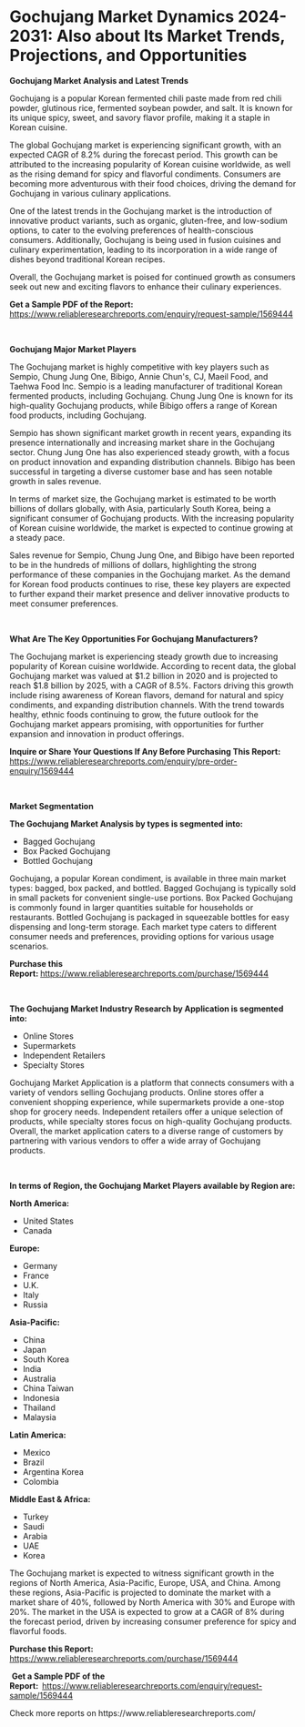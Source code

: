 <p><h1>Gochujang Market Dynamics 2024-2031: Also about Its Market Trends, Projections, and Opportunities</h1></p><p><strong>Gochujang Market Analysis and Latest Trends</strong></p>
<p><p>Gochujang is a popular Korean fermented chili paste made from red chili powder, glutinous rice, fermented soybean powder, and salt. It is known for its unique spicy, sweet, and savory flavor profile, making it a staple in Korean cuisine.</p><p>The global Gochujang market is experiencing significant growth, with an expected CAGR of 8.2% during the forecast period. This growth can be attributed to the increasing popularity of Korean cuisine worldwide, as well as the rising demand for spicy and flavorful condiments. Consumers are becoming more adventurous with their food choices, driving the demand for Gochujang in various culinary applications.</p><p>One of the latest trends in the Gochujang market is the introduction of innovative product variants, such as organic, gluten-free, and low-sodium options, to cater to the evolving preferences of health-conscious consumers. Additionally, Gochujang is being used in fusion cuisines and culinary experimentation, leading to its incorporation in a wide range of dishes beyond traditional Korean recipes.</p><p>Overall, the Gochujang market is poised for continued growth as consumers seek out new and exciting flavors to enhance their culinary experiences.</p></p>
<p><strong>Get a Sample PDF of the Report:&nbsp;</strong> <a href="https://www.reliableresearchreports.com/enquiry/request-sample/1569444">https://www.reliableresearchreports.com/enquiry/request-sample/1569444</a></p>
<p>&nbsp;</p>
<p><strong>Gochujang Major Market Players</strong></p>
<p><p>The Gochujang market is highly competitive with key players such as Sempio, Chung Jung One, Bibigo, Annie Chun's, CJ, Maeil Food, and Taehwa Food Inc. Sempio is a leading manufacturer of traditional Korean fermented products, including Gochujang. Chung Jung One is known for its high-quality Gochujang products, while Bibigo offers a range of Korean food products, including Gochujang.</p><p>Sempio has shown significant market growth in recent years, expanding its presence internationally and increasing market share in the Gochujang sector. Chung Jung One has also experienced steady growth, with a focus on product innovation and expanding distribution channels. Bibigo has been successful in targeting a diverse customer base and has seen notable growth in sales revenue.</p><p>In terms of market size, the Gochujang market is estimated to be worth billions of dollars globally, with Asia, particularly South Korea, being a significant consumer of Gochujang products. With the increasing popularity of Korean cuisine worldwide, the market is expected to continue growing at a steady pace.</p><p>Sales revenue for Sempio, Chung Jung One, and Bibigo have been reported to be in the hundreds of millions of dollars, highlighting the strong performance of these companies in the Gochujang market. As the demand for Korean food products continues to rise, these key players are expected to further expand their market presence and deliver innovative products to meet consumer preferences.</p></p>
<p>&nbsp;</p>
<p><strong>What Are The Key Opportunities For Gochujang Manufacturers?</strong></p>
<p><p>The Gochujang market is experiencing steady growth due to increasing popularity of Korean cuisine worldwide. According to recent data, the global Gochujang market was valued at $1.2 billion in 2020 and is projected to reach $1.8 billion by 2025, with a CAGR of 8.5%. Factors driving this growth include rising awareness of Korean flavors, demand for natural and spicy condiments, and expanding distribution channels. With the trend towards healthy, ethnic foods continuing to grow, the future outlook for the Gochujang market appears promising, with opportunities for further expansion and innovation in product offerings.</p></p>
<p><strong>Inquire or Share Your Questions If Any Before Purchasing This Report:</strong> <a href="https://www.reliableresearchreports.com/enquiry/pre-order-enquiry/1569444">https://www.reliableresearchreports.com/enquiry/pre-order-enquiry/1569444</a></p>
<p>&nbsp;</p>
<p><strong>Market Segmentation</strong></p>
<p><strong>The Gochujang Market Analysis by types is segmented into:</strong></p>
<p><ul><li>Bagged Gochujang</li><li>Box Packed Gochujang</li><li>Bottled Gochujang</li></ul></p>
<p><p>Gochujang, a popular Korean condiment, is available in three main market types: bagged, box packed, and bottled. Bagged Gochujang is typically sold in small packets for convenient single-use portions. Box Packed Gochujang is commonly found in larger quantities suitable for households or restaurants. Bottled Gochujang is packaged in squeezable bottles for easy dispensing and long-term storage. Each market type caters to different consumer needs and preferences, providing options for various usage scenarios.</p></p>
<p><strong>Purchase this Report:&nbsp;</strong><a href="https://www.reliableresearchreports.com/purchase/1569444">https://www.reliableresearchreports.com/purchase/1569444</a></p>
<p>&nbsp;</p>
<p><strong>The Gochujang Market Industry Research by Application is segmented into:</strong></p>
<p><ul><li>Online Stores</li><li>Supermarkets</li><li>Independent Retailers</li><li>Specialty Stores</li></ul></p>
<p><p>Gochujang Market Application is a platform that connects consumers with a variety of vendors selling Gochujang products. Online stores offer a convenient shopping experience, while supermarkets provide a one-stop shop for grocery needs. Independent retailers offer a unique selection of products, while specialty stores focus on high-quality Gochujang products. Overall, the market application caters to a diverse range of customers by partnering with various vendors to offer a wide array of Gochujang products.</p></p>
<p>&nbsp;</p>
<p><strong>In terms of Region, the Gochujang Market Players available by Region are:</strong></p>
<p>
    <p> <strong> North America: </strong>
        <ul>
            <li>United States</li>
            <li>Canada</li>
        </ul>
        </p> 
    <p> <strong> Europe: </strong>
        <ul>
            <li>Germany</li>
            <li>France</li>
            <li>U.K.</li>
            <li>Italy</li>
            <li>Russia</li>
        </ul>
        </p> 
    <p> <strong> Asia-Pacific: </strong>
        <ul>
            <li>China</li>
            <li>Japan</li>
            <li>South Korea</li>
            <li>India</li>
            <li>Australia</li>
            <li>China Taiwan</li>
            <li>Indonesia</li>
            <li>Thailand</li>
            <li>Malaysia</li>
        </ul>
        </p> 
    <p> <strong> Latin America: </strong>
        <ul>
            <li>Mexico</li>
            <li>Brazil</li>
            <li>Argentina Korea</li>
            <li>Colombia</li>
        </ul>
        </p> 
    <p> <strong> Middle East & Africa: </strong>
        <ul>
            <li>Turkey</li>
            <li>Saudi</li>
            <li>Arabia</li>
            <li>UAE</li>
            <li>Korea</li>
        </ul>
    </p>
    </p>
<p><p>The Gochujang market is expected to witness significant growth in the regions of North America, Asia-Pacific, Europe, USA, and China. Among these regions, Asia-Pacific is projected to dominate the market with a market share of 40%, followed by North America with 30% and Europe with 20%. The market in the USA is expected to grow at a CAGR of 8% during the forecast period, driven by increasing consumer preference for spicy and flavorful foods.</p></p>
<p><strong>Purchase this Report: </strong><a href="https://www.reliableresearchreports.com/purchase/1569444">https://www.reliableresearchreports.com/purchase/1569444</a></p>
<p>&nbsp;<strong>Get a Sample PDF of the Report:&nbsp;&nbsp;</strong><a href="https://www.reliableresearchreports.com/enquiry/request-sample/1569444">https://www.reliableresearchreports.com/enquiry/request-sample/1569444</a></p>
<p><strong></strong></p>
<p>Check more reports on https://www.reliableresearchreports.com/</p>